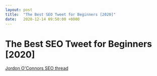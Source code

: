 ```yaml
---
layout: post
title:  "The Best SEO Tweet for Beginners [2020]"
date:   2020-12-14 09:50:00 +0000
---
```


# The Best SEO Tweet for Beginners [2020]


[Jordon O'Connors SEO thread](https://twitter.com/jdnoc/status/1336699825325268993)
